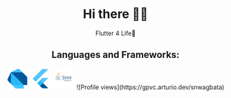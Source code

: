 
<h1 align='center'>Hi there 👋🏾</h1>

<p align='center'>Flutter 4 Life💙</p>

<h2 align="center">Languages and Frameworks: </h2>
<p align='center'>
<code><img height="50" src="https://raw.githubusercontent.com/github/explore/80688e429a7d4ef2fca1e82350fe8e3517d3494d/topics/dart/dart.png"></code>
<code><img height="50" src="https://raw.githubusercontent.com/github/explore/80688e429a7d4ef2fca1e82350fe8e3517d3494d/topics/flutter/flutter.png"></code>
<code><img height="50" src="https://raw.githubusercontent.com/github/explore/80688e429a7d4ef2fca1e82350fe8e3517d3494d/topics/java/java.png"></code
  </p>
![Profile views](https://gpvc.arturio.dev/snwagbata) 
</p>

